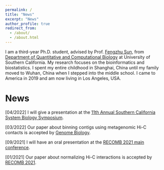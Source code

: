 ```yaml
---
permalink: /
title: "News"
excerpt: "News"
author_profile: true
redirect_from: 
  - /about/
  - /about.html
---
```


I am a third-year Ph.D. student, advised by Prof. [Fengzhu Sun](https://dornsife.usc.edu/labs/fsun), from [Department of Quantitative 
and Computational Biology](https://www.qcb-dornsife.usc.edu/) at University of Southern California. 
My research focuses on the bioinformatics and biostatistics.
I spent my entire childhood in Shanghai, China until my family moved to Wuhan, China when I stepped into the middle school. 
I came to America in 2019 and am now living in Los Angeles, USA.

# News
[04/2022] I will give a presentation at the [11th Annual Southern California System Biology Symposium](https://socalsysbio.qcb.ucla.edu).

[03/2022] Our paper about binning contigs using metagenomic Hi-C contacts is accepted by [Genome Biology](https://genomebiology.biomedcentral.com/articles/10.1186/s13059-022-02626-w).

[09/2021] I will have an oral presentation at the [RECOMB 2021 main conference](https://www.recomb2021.org/program).

[01/2021] Our paper about normalizing Hi-C interactions is accepted by [RECOMB 2021](https://www.recomb2021.org/accepted-papers).
